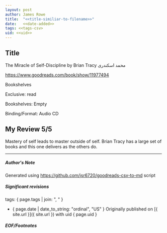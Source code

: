 ```yaml
---
layout: post
author: James Rowe
title:  "<<title-similiar-to-filename>>"
date:   <<date-added>>
tags: <<tags-csv>
uid: <<uid>>
---
```


<!-- highly dependent on how you personally use jekyll templates, and how you want this to show up -->

## Title

The Miracle of Self-Discipline by Brian Tracy
محمد اسکندری 

https://www.goodreads.com/book/show/11977494

Bookshelves

Exclusive: read

Bookshelves: Empty

Binding/Format: Audio CD

## My Review 5/5

Mastery of self leads to master outside of self. Brian Tracy has a large set of books and this one delivers as the others do.

---

##### Author's Note

Generated using https://github.com/jsr6720/goodreads-csv-to-md script

##### Significant revisions

tags: { page.tags | join: ", " } <!-- todo move this somewhere -->

- { page.date | date_to_string: "ordinal", "US" } Originally published on [{ site.url }]({ site.url }) with uid { page.uid }

##### EOF/Footnotes
